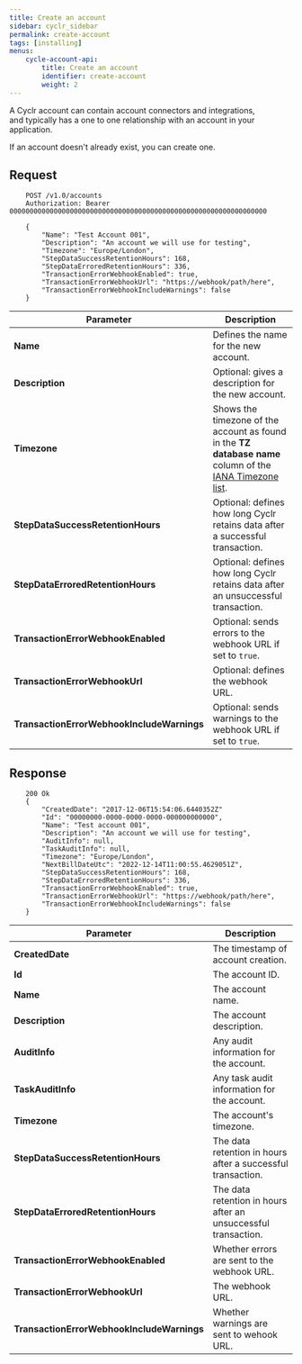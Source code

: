 ```yaml
---
title: Create an account
sidebar: cyclr_sidebar
permalink: create-account
tags: [installing]
menus:
    cycle-account-api:
        title: Create an account
        identifier: create-account
        weight: 2
---
```


A Cyclr account can contain account connectors and integrations, and typically has a one to one relationship with an account in your application.

If an account doesn't already exist, you can create one.

## Request

````http
    POST /v1.0/accounts
    Authorization: Bearer 0000000000000000000000000000000000000000000000000000000000000000

    {
        "Name": "Test Account 001",
        "Description": "An account we will use for testing",
        "Timezone": "Europe/London",
        "StepDataSuccessRetentionHours": 168,
        "StepDataErroredRetentionHours": 336,
        "TransactionErrorWebhookEnabled": true,
        "TransactionErrorWebhookUrl": "https://webhook/path/here",
        "TransactionErrorWebhookIncludeWarnings": false
    }
````

| Parameter | Description |
| --- | --- |
| **Name** | Defines the name for the new account. |
| **Description** | Optional: gives a description for the new account. |
| **Timezone** | Shows the timezone of the account as found in the **TZ database name** column of the [IANA Timezone list](https://en.wikipedia.org/wiki/List_of_tz_database_time_zones). |
| **StepDataSuccessRetentionHours** | Optional: defines how long Cyclr retains data after a successful transaction. |
| **StepDataErroredRetentionHours** | Optional: defines how long Cyclr retains data after an unsuccessful transaction. |
| **TransactionErrorWebhookEnabled** | Optional: sends errors to the webhook URL if set to `true`. |
| **TransactionErrorWebhookUrl** | Optional: defines the webhook URL. |
| **TransactionErrorWebhookIncludeWarnings** | Optional: sends warnings to the webhook URL if set to `true`. |


## Response

````http
    200 Ok
    {
        "CreatedDate": "2017-12-06T15:54:06.6440352Z"
        "Id": "00000000-0000-0000-0000-000000000000",
        "Name": "Test account 001",
        "Description": "An account we will use for testing",
        "AuditInfo": null,
    	"TaskAuditInfo": null,
        "Timezone": "Europe/London",
	    "NextBillDateUtc": "2022-12-14T11:00:55.4629051Z",
    	"StepDataSuccessRetentionHours": 168,
   	    "StepDataErroredRetentionHours": 336,
    	"TransactionErrorWebhookEnabled": true,
        "TransactionErrorWebhookUrl": "https://webhook/path/here",
    	"TransactionErrorWebhookIncludeWarnings": false
    }
````

| Parameter | Description |
| --- | --- |
| **CreatedDate** | The timestamp of account creation. |
| **Id** | The account ID. |
| **Name** | The account name. |
| **Description** | The account description. |
| **AuditInfo** | Any audit information for the account. |
| **TaskAuditInfo** | Any task audit information for the account. |
| **Timezone** | The account's timezone. |
| **StepDataSuccessRetentionHours** | The data retention in hours after a successful transaction. |
| **StepDataErroredRetentionHours** | The data retention in hours after an unsuccessful transaction. |
| **TransactionErrorWebhookEnabled** | Whether errors are sent to the webhook URL. |
| **TransactionErrorWebhookUrl** | The webhook URL. |
| **TransactionErrorWebhookIncludeWarnings** | Whether warnings are sent to wehook URL. |
